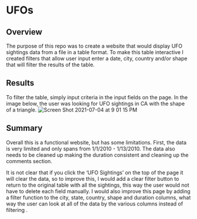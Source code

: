 # UFOs

## Overview
The purpose of this repo was to create a website that would display UFO sightings data from a file in a table format. To make this table interactive I created filters that allow user input enter a date, city, country and/or shape that will filter the results of the table. 

## Results
To filter the table, simply input criteria in the input fields on the page. In the image below, the user was looking for UFO sightings in CA with the shape of a triangle. 
![Screen Shot 2021-07-04 at 9 01 15 PM](https://user-images.githubusercontent.com/80648379/124404947-0c8edc80-dd0b-11eb-8dc5-658ea6d1caae.png)


## Summary 
Overall this is a functional website, but has some limitations. First, the data is very limited and only spans from 1/1/2010 - 1/13/2010. The data also needs to be cleaned up making the duration consistent and cleaning up the comments section. 

It is not clear that if you click the ‘UFO Sightings’ on the top of the page it will clear the data, so to improve this, I would add a clear filter button to return to the original table with all the sightings, this way the user would not have to delete each field manually. I would also improve this page by adding a filter function to the city, state, country, shape and duration columns, what way the user can look at all of the data by the various columns instead of filtering .
